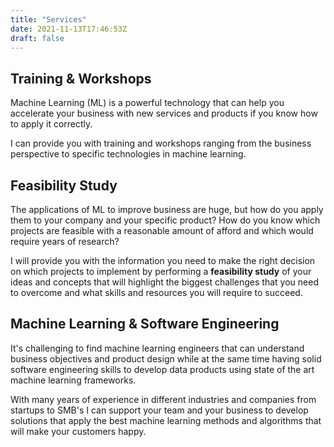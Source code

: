 ```yaml
---
title: "Services"
date: 2021-11-13T17:46:53Z
draft: false 
---
```


## Training & Workshops
Machine Learning (ML) is a powerful technology that can help you accelerate your
business with new services and products if you know how to apply it correctly.

I can provide you with training and workshops ranging from the business
perspective to specific technologies in machine learning.

## Feasibility Study
The applications of ML to improve business are huge, but how do you apply them
to your company and your specific product? How do you know which projects are
feasible with a reasonable amount of afford and which would require years of
research?

I will provide you with the information you need to make the right decision  on
which projects to implement by performing a **feasibility study** of your ideas
and concepts that will highlight the biggest challenges
that you need to overcome and what skills and resources you will require to succeed.

## Machine Learning & Software Engineering
It's challenging to find machine learning engineers that can understand business
objectives and product design while at the same time having solid software
engineering skills to develop data products using state of the art machine
learning frameworks.

With many years of experience in different industries and companies from
startups to SMB's I can support your team and your business to develop solutions
that apply the best machine learning methods and algorithms that will make your
customers happy.